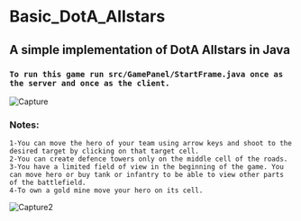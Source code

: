 # Basic_DotA_Allstars
## A simple implementation of DotA Allstars in Java

### `To run this game run src/GamePanel/StartFrame.java once as the server and once as the client.`
![Capture](https://user-images.githubusercontent.com/58995806/73228989-1501e180-412d-11ea-859d-22f40cb9ddc4.JPG)

### Notes:
    1-You can move the hero of your team using arrow keys and shoot to the desired target by clicking on that target cell.
    2-You can create defence towers only on the middle cell of the roads.
    3-You have a limited field of view in the beginning of the game. You can move hero or buy tank or infantry to be able to view other parts of the battlefield.
    4-To own a gold mine move your hero on its cell.
![Capture2](https://user-images.githubusercontent.com/58995806/73229197-c86ad600-412d-11ea-994c-e79acb26f5f2.JPG)
